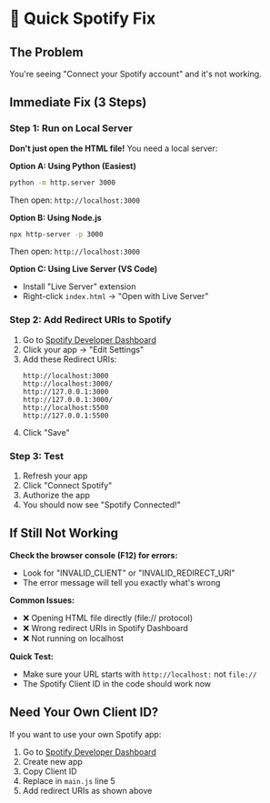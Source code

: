 # 🚀 Quick Spotify Fix

## The Problem
You're seeing "Connect your Spotify account" and it's not working.

## Immediate Fix (3 Steps)

### Step 1: Run on Local Server
**Don't just open the HTML file!** You need a local server:

**Option A: Using Python (Easiest)**
```bash
python -m http.server 3000
```
Then open: `http://localhost:3000`

**Option B: Using Node.js**
```bash
npx http-server -p 3000
```
Then open: `http://localhost:3000`

**Option C: Using Live Server (VS Code)**
- Install "Live Server" extension
- Right-click `index.html` → "Open with Live Server"

### Step 2: Add Redirect URIs to Spotify
1. Go to [Spotify Developer Dashboard](https://developer.spotify.com/dashboard)
2. Click your app → "Edit Settings"
3. Add these Redirect URIs:
   ```
   http://localhost:3000
   http://localhost:3000/
   http://127.0.0.1:3000
   http://127.0.0.1:3000/
   http://localhost:5500
   http://127.0.0.1:5500
   ```
4. Click "Save"

### Step 3: Test
1. Refresh your app
2. Click "Connect Spotify"
3. Authorize the app
4. You should now see "Spotify Connected!"

## If Still Not Working

**Check the browser console (F12) for errors:**
- Look for "INVALID_CLIENT" or "INVALID_REDIRECT_URI"
- The error message will tell you exactly what's wrong

**Common Issues:**
- ❌ Opening HTML file directly (file:// protocol)
- ❌ Wrong redirect URIs in Spotify Dashboard
- ❌ Not running on localhost

**Quick Test:**
- Make sure your URL starts with `http://localhost:` not `file://`
- The Spotify Client ID in the code should work now

## Need Your Own Client ID?
If you want to use your own Spotify app:
1. Go to [Spotify Developer Dashboard](https://developer.spotify.com/dashboard)
2. Create new app
3. Copy Client ID
4. Replace in `main.js` line 5
5. Add redirect URIs as shown above 